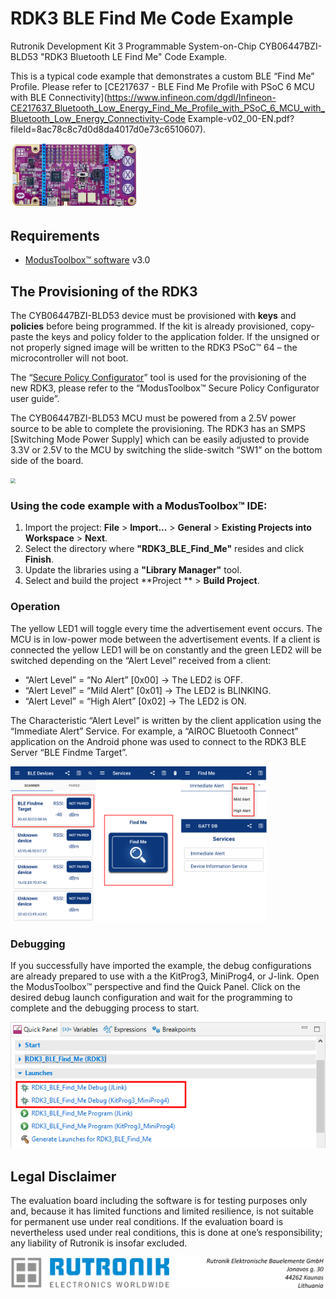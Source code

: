 # RDK3 BLE Find Me Code Example

Rutronik Development Kit 3 Programmable System-on-Chip CYB06447BZI-BLD53 "RDK3  Bluetooth LE Find Me" Code Example. 

This is a typical code example that demonstrates a custom BLE “Find Me” Profile. Please refer to [CE217637 - BLE Find Me Profile with PSoC 6 MCU with BLE Connectivity](https://www.infineon.com/dgdl/Infineon-CE217637_Bluetooth_Low_Energy_Find_Me_Profile_with_PSoC_6_MCU_with_Bluetooth_Low_Energy_Connectivity-Code Example-v02_00-EN.pdf?fileId=8ac78c8c7d0d8da4017d0e73c6510607). 

 <img src="images/rdk3_top.jpg" style="zoom:20%;" />

## Requirements

- [ModusToolbox™ software](https://www.cypress.com/products/modustoolbox-software-environment) v3.0

## The Provisioning of the RDK3

The CYB06447BZI-BLD53 device must be provisioned with **keys** and **policies** before being programmed. If the kit is already provisioned, copy-paste the keys and policy folder to the application folder. If the unsigned or not properly signed image will be written to the RDK3 PSoC™ 64 – the microcontroller will not boot. 

The “[Secure Policy Configurator](https://www.infineon.com/dgdl/Infineon-ModusToolbox_Secure_Policy_Configurator_1.30_User_Guide-UserManual-v01_00-EN.pdf?fileId=8ac78c8c8386267f0183a960762a5977)” tool is used for the provisioning of the new RDK3, please refer to the “ModusToolbox™ Secure Policy Configurator user guide”. 

The CYB06447BZI-BLD53 MCU must be powered from a 2.5V power source to be able to complete the provisioning. The RDK3 has an SMPS [Switching Mode Power Supply] which can be easily adjusted to provide 3.3V or 2.5V to the MCU by switching the slide-switch “SW1” on the bottom side of the board. 

<img src="D:\GitHub\TARGET_RDK3\images\voltage_switch.jpg" style="zoom:50%;" />

### Using the code example with a ModusToolbox™ IDE:

1. Import the project: **File** > **Import...** > **General** > **Existing Projects into Workspace** > **Next**.
2. Select the directory where **"RDK3_BLE_Find_Me"** resides and click  **Finish**.
3. Update the libraries using a **"Library Manager"** tool.
4. Select and build the project **Project ** > **Build Project**.

### Operation

The yellow LED1 will toggle every time the advertisement event occurs. The MCU is in low-power mode between the advertisement events. If a client is connected the yellow LED1 will be on constantly and the green LED2 will be switched depending on the “Alert Level” received from a client:

- “Alert Level” = “No Alert” [0x00] → The LED2 is OFF.
- “Alert Level” = “Mild Alert” [0x01] → The LED2 is BLINKING.
- “Alert Level” = “High Alert” [0x02] → The LED2 is ON.

The Characteristic “Alert Level” is written by the client application using the “Immediate Alert” Service. For example, a “AIROC Bluetooth Connect” application on the Android phone was used to connect to the RDK3 BLE Server “BLE Findme Target”.

<img src="images/cysmart.png" style="zoom:40%;" />

### Debugging

If you successfully have imported the example, the debug configurations are already prepared to use with a the KitProg3, MiniProg4, or J-link. Open the ModusToolbox™ perspective and find the Quick Panel. Click on the desired debug launch configuration and wait for the programming to complete and the debugging process to start.

<img src="images/debug_start.png" style="zoom:100%;" />

## Legal Disclaimer

The evaluation board including the software is for testing purposes only and, because it has limited functions and limited resilience, is not suitable for permanent use under real conditions. If the evaluation board is nevertheless used under real conditions, this is done at one’s responsibility; any liability of Rutronik is insofar excluded. 

<img src="images/rutronik_origin_kaunas.png" style="zoom:50%;" />



